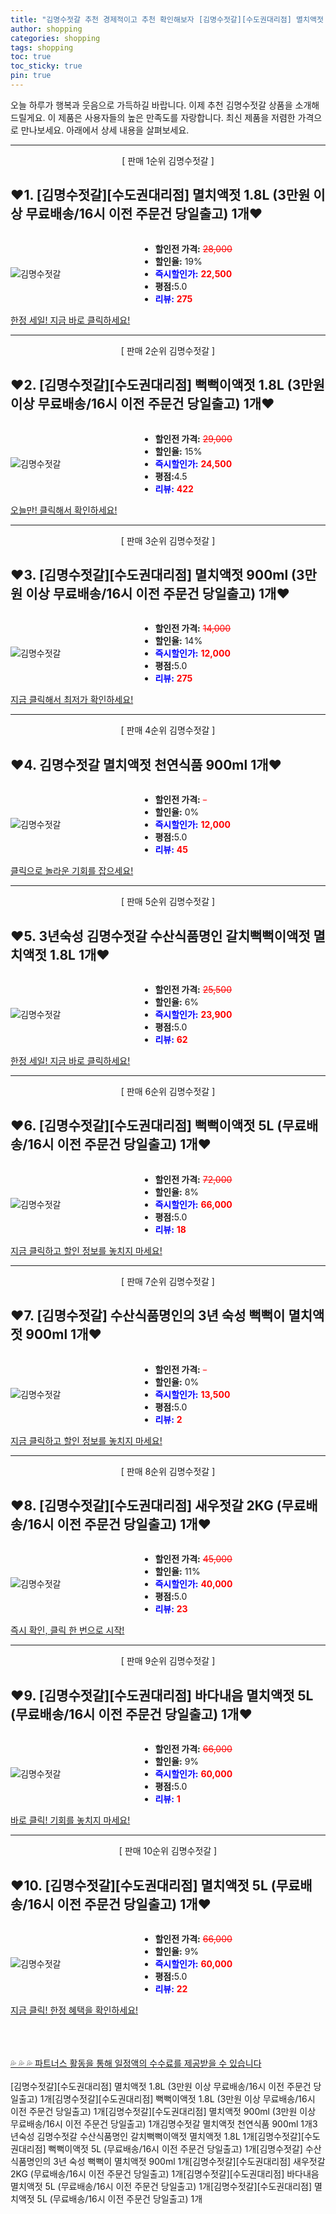 ```yaml
---
title: "김명수젓갈 추천 경제적이고 추천 확인해보자 [김명수젓갈][수도권대리점] 멸치액젓 1.8L (3만원 이상"
author: shopping
categories: shopping
tags: shopping
toc: true
toc_sticky: true
pin: true
---
```

오늘 하루가 행복과 웃음으로 가득하길 바랍니다. 이제 추천 김명수젓갈 상품을 소개해드릴게요. 이 제품은 사용자들의 높은 만족도를 자랑합니다. 최신 제품을 저렴한 가격으로 만나보세요. 아래에서 상세 내용을 살펴보세요.

---
<p class="toplist" style="margin: 0 auto; display: block; width: fit-content;">[ 판매 1순위 김명수젓갈 ]</p>

<h2><strong>❤️1. [김명수젓갈][수도권대리점] 멸치액젓 1.8L (3만원 이상 무료배송/16시 이전 주문건 당일출고) 1개❤️</strong></h2>

<div style="display: flex; align-items: center;">
    <div style="flex: 0.4;">
        <img src="https://thumbnail6.coupangcdn.com/thumbnails/remote/230x230ex/image/vendor_inventory/5b0e/29ce0b454efa7df23d95edd0b28efe7567a5f3e5db7c1539a6e035db6bad.jpg" alt="김명수젓갈" style="max-width: 100%;">
    </div>
    <div style="flex: 0.6; margin-left: 10px;">
        <ul>
            <li><strong>할인전 가격:</strong> <del style="color: red;">28,000</del></li>
            <li><strong>할인율:</strong> 19%</li>
            <li><span style='color:blue'><strong>즉시할인가:</strong></span> <span style='color:red'><strong>22,500</strong></span></li>
            <li><strong>평점:</strong>5.0</li>
            <li><span style='color:blue'><strong>리뷰:</strong></span> <span style='color:red'><strong>275</strong></span></li>
        </ul>
    </div>
</div>
<div class="center">
    <a href="https://selin100587.github.io?lptag=AF9450613&subid=githubio&pageKey=6150355966&traceid=V0-153&itemId=18768485969&vendorItemId=80818994643" class="myButton">
        한정 세일! 지금 바로 클릭하세요!
    </a>
</div>


---
<p class="toplist" style="margin: 0 auto; display: block; width: fit-content;">[ 판매 2순위 김명수젓갈 ]</p>

<h2><strong>❤️2. [김명수젓갈][수도권대리점] 뻑뻑이액젓 1.8L (3만원 이상 무료배송/16시 이전 주문건 당일출고) 1개❤️</strong></h2>

<div style="display: flex; align-items: center;">
    <div style="flex: 0.4;">
        <img src="https://thumbnail10.coupangcdn.com/thumbnails/remote/230x230ex/image/vendor_inventory/1fca/6ce4273b2090f92fff95826c07f7b51a9ef330fccb6a82cb11b64f6cb33f.jpg" alt="김명수젓갈" style="max-width: 100%;">
    </div>
    <div style="flex: 0.6; margin-left: 10px;">
        <ul>
            <li><strong>할인전 가격:</strong> <del style="color: red;">29,000</del></li>
            <li><strong>할인율:</strong> 15%</li>
            <li><span style='color:blue'><strong>즉시할인가:</strong></span> <span style='color:red'><strong>24,500</strong></span></li>
            <li><strong>평점:</strong>4.5</li>
            <li><span style='color:blue'><strong>리뷰:</strong></span> <span style='color:red'><strong>422</strong></span></li>
        </ul>
    </div>
</div>
<div class="center">
    <a href="https://selin100587.github.io?lptag=AF9450613&subid=githubio&pageKey=5392444893&traceid=V0-153&itemId=18768456341&vendorItemId=80822339144" class="myButton">
        오늘만! 클릭해서 확인하세요!
    </a>
</div>


---
<p class="toplist" style="margin: 0 auto; display: block; width: fit-content;">[ 판매 3순위 김명수젓갈 ]</p>

<h2><strong>❤️3. [김명수젓갈][수도권대리점] 멸치액젓 900ml (3만원 이상 무료배송/16시 이전 주문건 당일출고) 1개❤️</strong></h2>

<div style="display: flex; align-items: center;">
    <div style="flex: 0.4;">
        <img src="https://thumbnail6.coupangcdn.com/thumbnails/remote/230x230ex/image/vendor_inventory/5b0e/29ce0b454efa7df23d95edd0b28efe7567a5f3e5db7c1539a6e035db6bad.jpg" alt="김명수젓갈" style="max-width: 100%;">
    </div>
    <div style="flex: 0.6; margin-left: 10px;">
        <ul>
            <li><strong>할인전 가격:</strong> <del style="color: red;">14,000</del></li>
            <li><strong>할인율:</strong> 14%</li>
            <li><span style='color:blue'><strong>즉시할인가:</strong></span> <span style='color:red'><strong>12,000</strong></span></li>
            <li><strong>평점:</strong>5.0</li>
            <li><span style='color:blue'><strong>리뷰:</strong></span> <span style='color:red'><strong>275</strong></span></li>
        </ul>
    </div>
</div>
<div class="center">
    <a href="https://selin100587.github.io?lptag=AF9450613&subid=githubio&pageKey=6150355966&traceid=V0-153&itemId=18768473459&vendorItemId=80822333939" class="myButton">
        지금 클릭해서 최저가 확인하세요!
    </a>
</div>


---
<p class="toplist" style="margin: 0 auto; display: block; width: fit-content;">[ 판매 4순위 김명수젓갈 ]</p>

<h2><strong>❤️4. 김명수젓갈 멸치액젓 천연식품 900ml 1개❤️</strong></h2>

<div style="display: flex; align-items: center;">
    <div style="flex: 0.4;">
        <img src="https://thumbnail10.coupangcdn.com/thumbnails/remote/230x230ex/image/vendor_inventory/cb7d/16d252ef593932d1095eed2adf2b556515c8ffe35f9292ee5e0a550fe214.jpg" alt="김명수젓갈" style="max-width: 100%;">
    </div>
    <div style="flex: 0.6; margin-left: 10px;">
        <ul>
            <li><strong>할인전 가격:</strong> <del style="color: red;">-</del></li>
            <li><strong>할인율:</strong> 0%</li>
            <li><span style='color:blue'><strong>즉시할인가:</strong></span> <span style='color:red'><strong>12,000</strong></span></li>
            <li><strong>평점:</strong>5.0</li>
            <li><span style='color:blue'><strong>리뷰:</strong></span> <span style='color:red'><strong>45</strong></span></li>
        </ul>
    </div>
</div>
<div class="center">
    <a href="https://selin100587.github.io?lptag=AF9450613&subid=githubio&pageKey=8181641459&traceid=V0-153&itemId=11867062307&vendorItemId=83612897551" class="myButton">
        클릭으로 놀라운 기회를 잡으세요!
    </a>
</div>


---
<p class="toplist" style="margin: 0 auto; display: block; width: fit-content;">[ 판매 5순위 김명수젓갈 ]</p>

<h2><strong>❤️5. 3년숙성 김명수젓갈 수산식품명인 갈치뻑뻑이액젓 멸치액젓 1.8L 1개❤️</strong></h2>

<div style="display: flex; align-items: center;">
    <div style="flex: 0.4;">
        <img src="https://thumbnail9.coupangcdn.com/thumbnails/remote/230x230ex/image/vendor_inventory/0636/bc699ca88b809684782c15e9821afbd73f714e774a1e49c6c707f45302c3.jpg" alt="김명수젓갈" style="max-width: 100%;">
    </div>
    <div style="flex: 0.6; margin-left: 10px;">
        <ul>
            <li><strong>할인전 가격:</strong> <del style="color: red;">25,500</del></li>
            <li><strong>할인율:</strong> 6%</li>
            <li><span style='color:blue'><strong>즉시할인가:</strong></span> <span style='color:red'><strong>23,900</strong></span></li>
            <li><strong>평점:</strong>5.0</li>
            <li><span style='color:blue'><strong>리뷰:</strong></span> <span style='color:red'><strong>62</strong></span></li>
        </ul>
    </div>
</div>
<div class="center">
    <a href="https://selin100587.github.io?lptag=AF9450613&subid=githubio&pageKey=6382767271&traceid=V0-153&itemId=19893995609&vendorItemId=86994212967" class="myButton">
        한정 세일! 지금 바로 클릭하세요!
    </a>
</div>


---
<p class="toplist" style="margin: 0 auto; display: block; width: fit-content;">[ 판매 6순위 김명수젓갈 ]</p>

<h2><strong>❤️6. [김명수젓갈][수도권대리점] 뻑뻑이액젓 5L (무료배송/16시 이전 주문건 당일출고) 1개❤️</strong></h2>

<div style="display: flex; align-items: center;">
    <div style="flex: 0.4;">
        <img src="https://thumbnail6.coupangcdn.com/thumbnails/remote/230x230ex/image/vendor_inventory/d4e5/e69684d929034071b8790bf1711d240a3f98c4d199994bb5f7b181e80f77.png" alt="김명수젓갈" style="max-width: 100%;">
    </div>
    <div style="flex: 0.6; margin-left: 10px;">
        <ul>
            <li><strong>할인전 가격:</strong> <del style="color: red;">72,000</del></li>
            <li><strong>할인율:</strong> 8%</li>
            <li><span style='color:blue'><strong>즉시할인가:</strong></span> <span style='color:red'><strong>66,000</strong></span></li>
            <li><strong>평점:</strong>5.0</li>
            <li><span style='color:blue'><strong>리뷰:</strong></span> <span style='color:red'><strong>18</strong></span></li>
        </ul>
    </div>
</div>
<div class="center">
    <a href="https://selin100587.github.io?lptag=AF9450613&subid=githubio&pageKey=7319170404&traceid=V0-153&itemId=18768388249&vendorItemId=83486212316" class="myButton">
        지금 클릭하고 할인 정보를 놓치지 마세요!
    </a>
</div>


---
<p class="toplist" style="margin: 0 auto; display: block; width: fit-content;">[ 판매 7순위 김명수젓갈 ]</p>

<h2><strong>❤️7. [김명수젓갈] 수산식품명인의 3년 숙성 뻑뻑이 멸치액젓 900ml 1개❤️</strong></h2>

<div style="display: flex; align-items: center;">
    <div style="flex: 0.4;">
        <img src="https://thumbnail10.coupangcdn.com/thumbnails/remote/230x230ex/image/vendor_inventory/31d4/34792c569242dc38e3ae3ef7f715a7329c8693f8e948588203c5bae8153c.jpg" alt="김명수젓갈" style="max-width: 100%;">
    </div>
    <div style="flex: 0.6; margin-left: 10px;">
        <ul>
            <li><strong>할인전 가격:</strong> <del style="color: red;">-</del></li>
            <li><strong>할인율:</strong> 0%</li>
            <li><span style='color:blue'><strong>즉시할인가:</strong></span> <span style='color:red'><strong>13,500</strong></span></li>
            <li><strong>평점:</strong>5.0</li>
            <li><span style='color:blue'><strong>리뷰:</strong></span> <span style='color:red'><strong>2</strong></span></li>
        </ul>
    </div>
</div>
<div class="center">
    <a href="https://selin100587.github.io?lptag=AF9450613&subid=githubio&pageKey=7369768236&traceid=V0-153&itemId=19008502816&vendorItemId=86133289899" class="myButton">
        지금 클릭하고 할인 정보를 놓치지 마세요!
    </a>
</div>


---
<p class="toplist" style="margin: 0 auto; display: block; width: fit-content;">[ 판매 8순위 김명수젓갈 ]</p>

<h2><strong>❤️8. [김명수젓갈][수도권대리점] 새우젓갈 2KG (무료배송/16시 이전 주문건 당일출고) 1개❤️</strong></h2>

<div style="display: flex; align-items: center;">
    <div style="flex: 0.4;">
        <img src="https://thumbnail9.coupangcdn.com/thumbnails/remote/230x230ex/image/vendor_inventory/f859/732fa6e2919686ce964df9ad667ccc3139a95b9c3539231e0ffea264ee85.png" alt="김명수젓갈" style="max-width: 100%;">
    </div>
    <div style="flex: 0.6; margin-left: 10px;">
        <ul>
            <li><strong>할인전 가격:</strong> <del style="color: red;">45,000</del></li>
            <li><strong>할인율:</strong> 11%</li>
            <li><span style='color:blue'><strong>즉시할인가:</strong></span> <span style='color:red'><strong>40,000</strong></span></li>
            <li><strong>평점:</strong>5.0</li>
            <li><span style='color:blue'><strong>리뷰:</strong></span> <span style='color:red'><strong>23</strong></span></li>
        </ul>
    </div>
</div>
<div class="center">
    <a href="https://selin100587.github.io?lptag=AF9450613&subid=githubio&pageKey=7429601626&traceid=V0-153&itemId=18768380547&vendorItemId=84046282728" class="myButton">
        즉시 확인, 클릭 한 번으로 시작!
    </a>
</div>


---
<p class="toplist" style="margin: 0 auto; display: block; width: fit-content;">[ 판매 9순위 김명수젓갈 ]</p>

<h2><strong>❤️9. [김명수젓갈][수도권대리점] 바다내음 멸치액젓 5L (무료배송/16시 이전 주문건 당일출고) 1개❤️</strong></h2>

<div style="display: flex; align-items: center;">
    <div style="flex: 0.4;">
        <img src="https://thumbnail10.coupangcdn.com/thumbnails/remote/230x230ex/image/vendor_inventory/5af1/b728daf3ddbb00fd94a00f25ef6d39a838b578a02221bb14271e0696440a.jpg" alt="김명수젓갈" style="max-width: 100%;">
    </div>
    <div style="flex: 0.6; margin-left: 10px;">
        <ul>
            <li><strong>할인전 가격:</strong> <del style="color: red;">66,000</del></li>
            <li><strong>할인율:</strong> 9%</li>
            <li><span style='color:blue'><strong>즉시할인가:</strong></span> <span style='color:red'><strong>60,000</strong></span></li>
            <li><strong>평점:</strong>5.0</li>
            <li><span style='color:blue'><strong>리뷰:</strong></span> <span style='color:red'><strong>1</strong></span></li>
        </ul>
    </div>
</div>
<div class="center">
    <a href="https://selin100587.github.io?lptag=AF9450613&subid=githubio&pageKey=8246235427&traceid=V0-153&itemId=20273989951&vendorItemId=87360917511" class="myButton">
        바로 클릭! 기회를 놓치지 마세요!
    </a>
</div>


---
<p class="toplist" style="margin: 0 auto; display: block; width: fit-content;">[ 판매 10순위 김명수젓갈 ]</p>

<h2><strong>❤️10. [김명수젓갈][수도권대리점] 멸치액젓 5L (무료배송/16시 이전 주문건 당일출고) 1개❤️</strong></h2>

<div style="display: flex; align-items: center;">
    <div style="flex: 0.4;">
        <img src="https://thumbnail8.coupangcdn.com/thumbnails/remote/230x230ex/image/vendor_inventory/a4de/cb5c8a2aeeced530933a4dbe80e67415d6b1e3871eb02da554eb9f8107ad.png" alt="김명수젓갈" style="max-width: 100%;">
    </div>
    <div style="flex: 0.6; margin-left: 10px;">
        <ul>
            <li><strong>할인전 가격:</strong> <del style="color: red;">66,000</del></li>
            <li><strong>할인율:</strong> 9%</li>
            <li><span style='color:blue'><strong>즉시할인가:</strong></span> <span style='color:red'><strong>60,000</strong></span></li>
            <li><strong>평점:</strong>5.0</li>
            <li><span style='color:blue'><strong>리뷰:</strong></span> <span style='color:red'><strong>22</strong></span></li>
        </ul>
    </div>
</div>
<div class="center">
    <a href="https://selin100587.github.io?lptag=AF9450613&subid=githubio&pageKey=8202725603&traceid=V0-153&itemId=18768394456&vendorItemId=83486203004" class="myButton">
        지금 클릭! 한정 혜택을 확인하세요!
    </a>
</div>

<br><br><br>[💦 💦 💦 파트너스 활동을 통해 일정액의 수수료를 제공받을 수 있습니다](https://link.coupang.com/a/bcpT2c)<br><br>[김명수젓갈][수도권대리점] 멸치액젓 1.8L (3만원 이상 무료배송/16시 이전 주문건 당일출고) 1개[김명수젓갈][수도권대리점] 뻑뻑이액젓 1.8L (3만원 이상 무료배송/16시 이전 주문건 당일출고) 1개[김명수젓갈][수도권대리점] 멸치액젓 900ml (3만원 이상 무료배송/16시 이전 주문건 당일출고) 1개김명수젓갈 멸치액젓 천연식품 900ml 1개3년숙성 김명수젓갈 수산식품명인 갈치뻑뻑이액젓 멸치액젓 1.8L 1개[김명수젓갈][수도권대리점] 뻑뻑이액젓 5L (무료배송/16시 이전 주문건 당일출고) 1개[김명수젓갈] 수산식품명인의 3년 숙성 뻑뻑이 멸치액젓 900ml 1개[김명수젓갈][수도권대리점] 새우젓갈 2KG (무료배송/16시 이전 주문건 당일출고) 1개[김명수젓갈][수도권대리점] 바다내음 멸치액젓 5L (무료배송/16시 이전 주문건 당일출고) 1개[김명수젓갈][수도권대리점] 멸치액젓 5L (무료배송/16시 이전 주문건 당일출고) 1개
